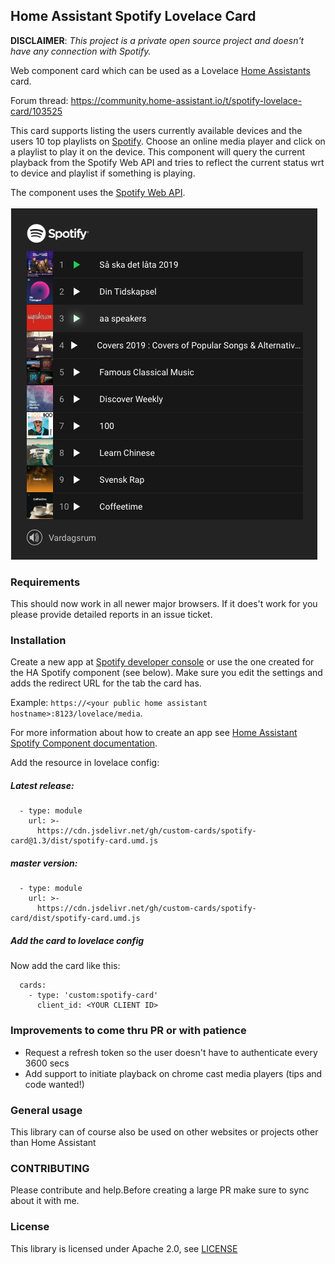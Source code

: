 ## Home Assistant Spotify Lovelace Card
**DISCLAIMER**: *This project is a private open source project and doesn't have any connection with Spotify.*
 
Web component card which can be used as a Lovelace [Home Assistants](https://www.home-assistant.io/lovelace/]) card.

Forum thread: https://community.home-assistant.io/t/spotify-lovelace-card/103525

This card supports listing the users currently available devices and the users 10 top playlists on [Spotify](https://www.spotify.com). 
Choose an online media player and click on a playlist to play it on the device.
This component will query the current playback from the Spotify Web API and tries to reflect the current status wrt to device and playlist if something is playing. 

The component uses the [Spotify Web API](https://developer.spotify.com/documentation/web-api/).

![Screenshot](/spotify-card-highlight.png)

### Requirements
This should now work in all newer major browsers. If it does't work for you please provide detailed reports in an issue ticket.

### Installation
Create a new app at [Spotify developer console](https://developer.spotify.com/my-applications/#!/applications) 
or use the one created for the HA Spotify component (see below).
Make sure you edit the settings and adds the redirect URL for the tab the card has. 

Example:  `https://<your public home assistant hostname>:8123/lovelace/media`.

For more information about how to create an app see [Home Assistant Spotify Component documentation](https://www.home-assistant.io/components/media_player.spotify/).

Add the resource in lovelace config:

##### Latest release:
```
  - type: module
    url: >-
      https://cdn.jsdelivr.net/gh/custom-cards/spotify-card@1.3/dist/spotify-card.umd.js
```

##### master version:
```
  - type: module
    url: >-
      https://cdn.jsdelivr.net/gh/custom-cards/spotify-card/dist/spotify-card.umd.js
```


##### Add the card to lovelace config
Now add the card like this:
```
  cards:
    - type: 'custom:spotify-card'
      client_id: <YOUR CLIENT ID>
```

### Improvements to come thru PR or with patience
  - Request a refresh token so the user doesn't have to authenticate every 3600 secs
  - Add support to initiate playback on chrome cast media players (tips and code wanted!)

### General usage
This library can of course also be used on other websites or projects other than Home Assistant

### CONTRIBUTING
Please contribute and help.Before creating a large PR make sure to sync about it with me.

### License
This library is licensed under Apache 2.0, see [LICENSE](./LICENSE)
